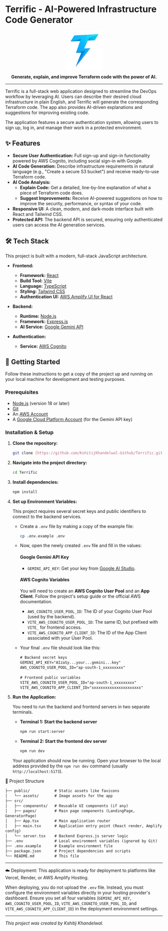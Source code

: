 # Terrific - AI-Powered Infrastructure Code Generator

<p align="center">
  <img src="./public/assets/android-chrome-512x512.png" alt="Terrific Logo" width="120">
</p>

<p align="center">
  <strong>Generate, explain, and improve Terraform code with the power of AI.</strong>
</p>

---

Terrific is a full-stack web application designed to streamline the DevOps workflow by leveraging AI. Users can describe their desired cloud infrastructure in plain English, and Terrific will generate the corresponding Terraform code. The app also provides AI-driven explanations and suggestions for improving existing code.

The application features a secure authentication system, allowing users to sign up, log in, and manage their work in a protected environment.

## ✨ Features

* **Secure User Authentication:** Full sign-up and sign-in functionality powered by AWS Cognito, including social sign-in with Google.
* **AI Code Generation:** Describe infrastructure requirements in natural language (e.g., "Create a secure S3 bucket") and receive ready-to-use Terraform code.
* **AI Code Analysis:**
    * **Explain Code:** Get a detailed, line-by-line explanation of what a piece of Terraform code does.
    * **Suggest Improvements:** Receive AI-powered suggestions on how to improve the security, performance, or syntax of your code.
* **Responsive UI:** A clean, modern, and dark-mode interface built with React and Tailwind CSS.
* **Protected API:** The backend API is secured, ensuring only authenticated users can access the AI generation services.

## 🛠️ Tech Stack

This project is built with a modern, full-stack JavaScript architecture.

* **Frontend:**
    * **Framework:** [React](https://reactjs.org/)
    * **Build Tool:** [Vite](https://vitejs.dev/)
    * **Language:** [TypeScript](https://www.typescriptlang.org/)
    * **Styling:** [Tailwind CSS](https://tailwindcss.com/)
    * **Authentication UI:** [AWS Amplify UI for React](https://ui.docs.amplify.aws/)

* **Backend:**
    * **Runtime:** [Node.js](https://nodejs.org/)
    * **Framework:** [Express.js](https://expressjs.com/)
    * **AI Service:** [Google Gemini API](https://ai.google.dev/)

* **Authentication:**
    * **Service:** [AWS Cognito](https://aws.amazon.com/cognito/)

## 🚀 Getting Started

Follow these instructions to get a copy of the project up and running on your local machine for development and testing purposes.

### Prerequisites

* [Node.js](https://nodejs.org/) (version 18 or later)
* [Git](https://git-scm.com/)
* An [AWS Account](https://aws.amazon.com/)
* A [Google Cloud Platform Account](https://cloud.google.com/) (for the Gemini API key)

### Installation & Setup

1.  **Clone the repository:**
    ```bash
    git clone [https://github.com/KshitijKhandelwal-Github/Terrific.git](https://github.com/KshitijKhandelwal-Github/Terrific.git)
    ```

2.  **Navigate into the project directory:**
    ```bash
    cd Terrific
    ```

3.  **Install dependencies:**
    ```bash
    npm install
    ```

4.  **Set up Environment Variables:**

    This project requires several secret keys and public identifiers to connect to the backend services.

    * Create a `.env` file by making a copy of the example file:
        ```bash
        cp .env.example .env
        ```
    * Now, open the newly created `.env` file and fill in the values:

        #### **Google Gemini API Key**

        * `GEMINI_API_KEY`: Get your key from [Google AI Studio](https://aistudio.google.com/app/apikey).

        #### **AWS Cognito Variables**

        You will need to create an **AWS Cognito User Pool** and an **App Client**. Follow the project's setup guide or the official AWS documentation.

        * `AWS_COGNITO_USER_POOL_ID`: The ID of your Cognito User Pool (used by the backend).
        * `VITE_AWS_COGNITO_USER_POOL_ID`: The same ID, but prefixed with `VITE_` for frontend access.
        * `VITE_AWS_COGNITO_APP_CLIENT_ID`: The ID of the App Client associated with your User Pool.

    * Your final `.env` file should look like this:
        ```dotenv
        # Backend secret keys
        GEMINI_API_KEY="AIzaSy...your...gemini...key"
        AWS_COGNITO_USER_POOL_ID="ap-south-1_xxxxxxxxx"
        
        # Frontend public variables
        VITE_AWS_COGNITO_USER_POOL_ID="ap-south-1_xxxxxxxxx"
        VITE_AWS_COGNITO_APP_CLIENT_ID="xxxxxxxxxxxxxxxxxxxxxx"
        ```

5.  **Run the Application:**

    You need to run the backend and frontend servers in two separate terminals.

    * **Terminal 1: Start the backend server**
        ```bash
        npm run start:server
        ```

    * **Terminal 2: Start the frontend dev server**
        ```bash
        npm run dev
        ```

    Your application should now be running. Open your browser to the local address provided by the `npm run dev` command (usually `http://localhost:5173`).

📁 Project Structure
```
├── public/           # Static assets like favicons
│   └── assets/       # Image assets for the app
├── src/
│   ├── components/   # Reusable UI components (if any)
│   ├── pages/        # Main page components (LandingPage, GeneratorPage)
│   ├── App.tsx       # Main application router
│   ├── main.tsx      # Application entry point (React render, Amplify config)
│   └── server.tsx    # Backend Express.js server logic
├── .env              # Local environment variables (ignored by Git)
├── .env.example      # Example environment file
├── package.json      # Project dependencies and scripts
└── README.md         # This file
```
---
☁️ Deployment:
This application is ready for deployment to platforms like Vercel, Render, or AWS Amplify Hosting.

When deploying, you do not upload the `.env` file. Instead, you must configure the environment variables directly in your hosting provider's dashboard. Ensure you set all four variables (`GEMINI_API_KEY`, `AWS_COGNITO_USER_POOL_ID`, `VITE_AWS_COGNITO_USER_POOL_ID`, and `VITE_AWS_COGNITO_APP_CLIENT_ID`) in the deployment environment settings.

---

*This project was created by Kshitij Khandelwal.*